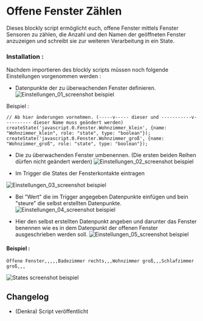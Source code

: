 


# Offene Fenster Zählen

Dieses blockly script ermöglicht euch, offene Fenster mittels Fenster Sensoren zu zählen, die Anzahl und den Namen der geöffneten Fenster anzuzeigen und schreibt sie zur weiteren Verarbeitung in ein State.

### Installation :

Nachdem importieren des blockly scripts müssen noch folgende Einstellungen vorgenommen werden :

* Datenpunkte der zu überwachenden Fenster definieren.
![Einstellungen_01_screenshot beispiel](https://raw.githubusercontent.com/smarthome-ts-de/TS_Community_Script_library/master/Blockly/Offene_Fenster_zaehlen/Einstellungen_01.jpg)

Beispiel :

```
// Ab hier änderungen vornehmen. (-----v----- dieser und -----------v---------- dieser Name muss geändert werden)
createState('javascript.0.Fenster.Wohnzimmer_klein', {name: "Wohnzimmer_klein", role: "state", type: "boolean"});
createState('javascript.0.Fenster.Wohnzimmer_groß', {name: "Wohnzimmer_groß", role: "state", type: "boolean"});
```

* Die zu überwachenden Fenster umbenennen. (Die ersten beiden Reihen dürfen nicht geändert werden)
![Einstellungen_02_screenshot beispiel](https://raw.githubusercontent.com/smarthome-ts-de/TS_Community_Script_library/master/Blockly/Offene_Fenster_zaehlen/Einstellungen_02.jpg)

* Im Trigger die States der Fensterkontakte eintragen

![Einstellungen_03_screenshot beispiel](https://raw.githubusercontent.com/smarthome-ts-de/TS_Community_Script_library/master/Blockly/Offene_Fenster_zaehlen/Einstellungen_03.jpg)

* Bei "Wert" die im Trigger angegeben Datenpunkte einfügen und bein "steure" die selbst erstellten Datenpunkte.
![Einstellungen_04_screenshot beispiel](https://raw.githubusercontent.com/smarthome-ts-de/TS_Community_Script_library/master/Blockly/Offene_Fenster_zaehlen/Einstellungen_04.jpg)

* Hier den selbst erstellten Datenpunkt angeben und darunter das Fenster benennen wie es in dem Datenpunkt der offenen Fenster ausgeschrieben werden soll.
![Einstellungen_05_screenshot beispiel](https://raw.githubusercontent.com/smarthome-ts-de/TS_Community_Script_library/master/Blockly/Offene_Fenster_zaehlen/Einstellungen_05.jpg)

#### Beispiel :
```
Offene Fenster,,,,,Badezimmer rechts,,,Wohnzimmer groß,,,Schlafzimmer groß,,,
```
![States screenshot beispiel](https://raw.githubusercontent.com/smarthome-ts-de/TS_Community_Script_library/master/Blockly/Offene_Fenster_zaehlen/States.jpg)
  
## Changelog

* (Denkra) Script veröffentlicht